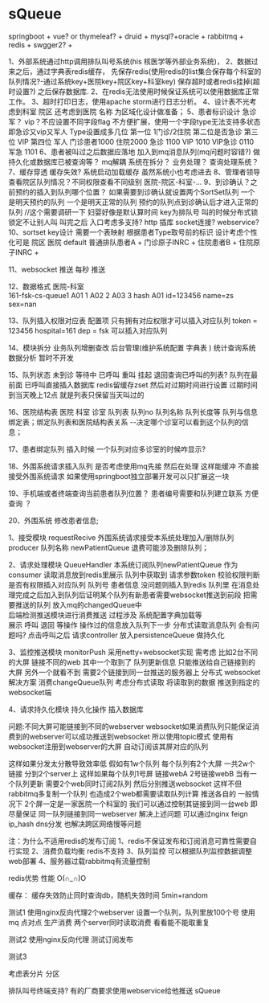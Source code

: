 # sQueue

springboot + vue? or thymeleaf? + druid + mysql?+oracle + 
rabbitmq + redis + swgger2? + 

1、外部系统通过http调用排队叫号系统(his 核医学等外部业务系统)，
2、数据过来之后，通过字典表redis缓存，
先保存redis(使用redis的list集合保存每个科室的队列情况?-通过系统key+医院key+院区key+科室key) 
保存超时或者redis挂掉(超时设置?) 
之后保存数据库.
2、在redis无法使用时候保证系统可以使用数据库正常工作。
3、超时打印日志，使用apache storm进行日志分析。
4、设计表不光考虑到科室 院区 还考虑到医院 名称  为区域化设计做准备；
5、患者标识设计 急诊 军？ vip？不应设置不同字段flag 
不方便扩展，使用一个字段type无法支持多状态 即急诊又vip又军人
Type设置成多几位 第一位 1门诊/2住院 
第二位是否急诊 第三位 VIP 第四位 军人
门诊患者1000 住院2000 急诊 1100 VIP 1010 VIP急诊 0110 军急 1101
6、患者被叫过之后数据应落地 加入到mq消息队列(mq问题时容错?) 
做持久化或数据库已被查询等？
mq解耦 系统在拆分？ 业务处理？  查询处理系统？
7、缓存穿透  缓存失效? 系统启动加载缓存 虽然系统小也考虑进去
8、管理者领导查看院区队列情况？不同权限查看不同级别 医院-院区-科室-...
9、到诊确认？之前预约的插入到队列哪个位置？
如果需要到诊确认就设置两个SortSet队列 一个是明天预约的队列
 一个是明天正常的队列  预约的队列点到诊确认后才进入正常的队列
 //这个需要调研一下 妇婴好像是默认算时间
key为排队号 叫的时候分布式锁 锁定不让别人叫
叫完之后
入口考虑多支持? http 插库 socket连接? webservice?
10、sortset key设计 
需要一个表映射 根据患者Type取号前的标识 设计考虑个性化可是 院区 医院 default
普通排队患者A + 门诊原子INRC +
住院患者B + 住院原子INRC +

11、websocket 推送 每秒 推送

12、数据格式 医院-科室  
161-fsk-cs-queue1
A01 1 A02 2 A03 3
hash A01 id=123456 name=zs sex=nan

13、队列插入权限对应表 配置项
只有拥有对应权限才可以插入对应队列
token = 123456  hospital=161  dep = fsk 可以插入对应队列

14、模块拆分 
业务队列增删查改  后台管理(维护系统配置 字典表 )
统计查询系统数据分析 暂时不开发
 
15、队列状态 
未到诊 等待中 已呼叫 重叫 挂起 
退回查询已呼叫的列表? 队列在最前面
已呼叫直接插入数据库 redis留缓存zset 然后对过期时间进行设置
过期时间到当天晚上12点 就是列表只保留当天叫过的

16、医院结构表
医院 科室 诊室 
队列表 
队列no 队列名称 队列长度等
队列与信息绑定表；绑定队列表和医院结构表关系 --决定哪个诊室可以看到这个队列的信息；

17、患者绑定队列 插入时候
一个队列对应多诊室的时候咋显示?

18、外围系统请求插入队列 是否考虑使用mq先接 然后在处理
这样能缓冲 不直接接受外围系统请求  如果使用springboot独立部署开发可以只扩展这一块

19、手机端或者终端查询当前患者队列位置？
患者编号需要和队列建立联系 方便查询 ？ 

20、外围系统 修改患者信息;


1、接受模块 requestRecive
外围系统请求接受本系统处理加入/删除队列 producer
队列名称 newPatientQueue
退费可能涉及删除队列；

2、请求处理模块 QueueHandler
本系统订阅队列newPatientQueue 作为 consumer 读取消息放到redis里展示 
队列中获取到 
请求参数token 校验权限判断是否有权限插入对应队列
队列号 患者信息
没问题则插入到redis 队列里
在消息处理完成之后加入到队列后证明某个队列有新患者需要websocket推送到前段 
把需要推送的队列 放入mq的changedQueue中  
后端检测推送模块进行消费推送
过程涉及 系统配置字典加载等  
展示 呼叫 退回 等操作  操作过的信息放入队列下一步
分布式读取消息队列 会有问题吗?
点击呼叫之后
请求controller 
放入persistenceQueue 做持久化

3、监控推送模块 monitorPush  采用netty+websocket实现
需考虑 比如2台不同的大屏 链接不同的web 
其中一个取到了 队列更新信息 只能推送给自己链接到的大屏 另外一个就看不到
需要2个链接到同一台推送的服务器上
分布式 websocket 解决方案
消费changeQueue队列  考虑分布式读取
将读取到的数据 推送到指定的websocket端 


4、请求持久化模块
持久化操作 插入数据库



问题:不同大屏可能链接到不同的webserver websocket如果消费队列只能保证消费到的webserver可以成功推送到websocket
所以使用topic模式 使用有websocket注册到webserver的大屏 自动订阅该其屏对应的队列

这样如果分发太分散导致效率低 假如有1w个队列 每个队列有2个大屏 
一共2w个链接 分到2个server上 这样如果每个队列1号屏 链接webA 2号链接webB 
当有一个队列更新 需要2个web同时订阅2队列 然后分别推送websocket 这样不但rabbitmq多复制一个队列
也造成2个web都需要读取队列计算 推送各自的 
一般情况下 2个屏一定是一家医院一个科室的  我们可以通过控制其链接到同一台web 
即尽量保证 同一队列链接到同一webserver
解决上述问题
可以通过nginx feign ip_hash dns分发  也解决跨区网络慢等问题

注：为什么不适用redis的发布订阅
1、redis不保证发布和订阅消息可靠性需要自行实现
2、消费负载均衡 redis不支持
3、队列监控 可以根据队列监控数据调整web部署
4、服务器过载rabbitmq有流量控制 

redis优势 性能 O(∩_∩)O


缓存：
缓存失效防止同时查询db，随机失效时间 5min+random

测试1
使用nginx反向代理2个webserver
设置一个队列，队列里放100个号 使用mq 点对点 生产消费
 两个server同时读取消费 看看能不能取重复

测试2
使用nginx反向代理 测试订阅发布

测试3


考虑表分片 分区


排队叫号终端支持? 有的厂商要求使用webservice给他推送
sQueue
